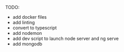 TODO:

- add docker files
- add linting
- convert to typescript
- add nodemon
- add dev script to launch node server and ng serve
- add mongodb
